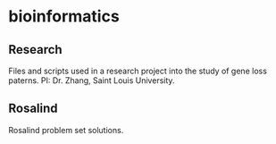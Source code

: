# bioinformatics

## Research
Files and scripts used in a research project into the study of gene loss paterns. PI: Dr. Zhang, Saint Louis University.

## Rosalind
Rosalind problem set solutions.